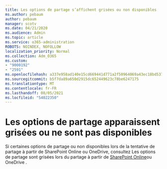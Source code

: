 ```yaml
---
title: Les options de partage s’affichent grisées ou non disponibles
ms.author: pebaum
author: pebaum
manager: scotv
ms.date: 04/21/2020
ms.audience: Admin
ms.topic: article
ms.service: o365-administration
ROBOTS: NOINDEX, NOFOLLOW
localization_priority: Normal
ms.collection: Adm_O365
ms.custom:
- "9000192"
- "2591"
ms.openlocfilehash: a337e958ad140e15cd669441d771a2f50964069a43ec18bd537f0a105ae60b6a
ms.sourcegitcommit: b5f7da89a650d2915dc652449623c78be6247175
ms.translationtype: MT
ms.contentlocale: fr-FR
ms.lasthandoff: 08/05/2021
ms.locfileid: "54022350"
---
```

# <a name="sharing-options-appear-dim-or-are-not-available"></a>Les options de partage apparaissent grisées ou ne sont pas disponibles

Si certaines options de partage ou non disponibles lors de la tentative de partage à partir de SharePoint Online ou OneDrive, consultez Les options de partage sont grisées lors du partage à partir de [SharePoint Online](https://docs.microsoft.com/sharepoint/support/administration/sharing-options-grayed-out-when-sharing-from-sharepoint-online-or-onedrive)ou OneDrive .